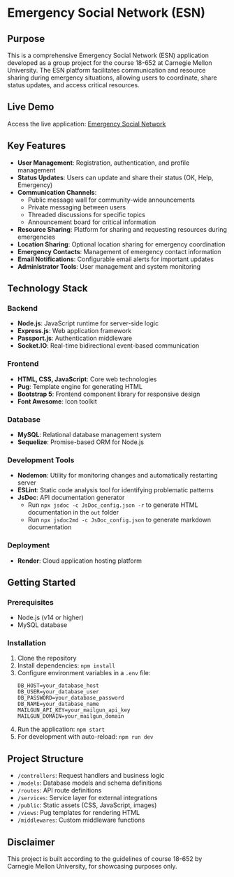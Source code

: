 # Emergency Social Network (ESN)

## Purpose
This is a comprehensive Emergency Social Network (ESN) application developed as a group project for the course 18-652 at Carnegie Mellon University. The ESN platform facilitates communication and resource sharing during emergency situations, allowing users to coordinate, share status updates, and access critical resources.

## Live Demo
Access the live application: [Emergency Social Network](https://emergencysocialnetwork.onrender.com/)

## Key Features
- **User Management**: Registration, authentication, and profile management
- **Status Updates**: Users can update and share their status (OK, Help, Emergency)
- **Communication Channels**:
  - Public message wall for community-wide announcements
  - Private messaging between users
  - Threaded discussions for specific topics
  - Announcement board for critical information
- **Resource Sharing**: Platform for sharing and requesting resources during emergencies
- **Location Sharing**: Optional location sharing for emergency coordination
- **Emergency Contacts**: Management of emergency contact information
- **Email Notifications**: Configurable email alerts for important updates
- **Administrator Tools**: User management and system monitoring

## Technology Stack

### Backend
- **Node.js**: JavaScript runtime for server-side logic
- **Express.js**: Web application framework
- **Passport.js**: Authentication middleware
- **Socket.IO**: Real-time bidirectional event-based communication

### Frontend
- **HTML, CSS, JavaScript**: Core web technologies
- **Pug**: Template engine for generating HTML
- **Bootstrap 5**: Frontend component library for responsive design
- **Font Awesome**: Icon toolkit

### Database
- **MySQL**: Relational database management system
- **Sequelize**: Promise-based ORM for Node.js

### Development Tools
- **Nodemon**: Utility for monitoring changes and automatically restarting server
- **ESLint**: Static code analysis tool for identifying problematic patterns
- **JsDoc**: API documentation generator
  - Run `npx jsdoc -c JsDoc_config.json -r` to generate HTML documentation in the `out` folder
  - Run `npx jsdoc2md -c JsDoc_config.json` to generate markdown documentation

### Deployment
- **Render**: Cloud application hosting platform

## Getting Started

### Prerequisites
- Node.js (v14 or higher)
- MySQL database

### Installation
1. Clone the repository
2. Install dependencies: `npm install`
3. Configure environment variables in a `.env` file:
   ```
   DB_HOST=your_database_host
   DB_USER=your_database_user
   DB_PASSWORD=your_database_password
   DB_NAME=your_database_name
   MAILGUN_API_KEY=your_mailgun_api_key
   MAILGUN_DOMAIN=your_mailgun_domain
   ```
4. Run the application: `npm start`
5. For development with auto-reload: `npm run dev`

## Project Structure
- `/controllers`: Request handlers and business logic
- `/models`: Database models and schema definitions
- `/routes`: API route definitions
- `/services`: Service layer for external integrations
- `/public`: Static assets (CSS, JavaScript, images)
- `/views`: Pug templates for rendering HTML
- `/middlewares`: Custom middleware functions

## Disclaimer
This project is built according to the guidelines of course 18-652 by Carnegie Mellon University, for showcasing purposes only.